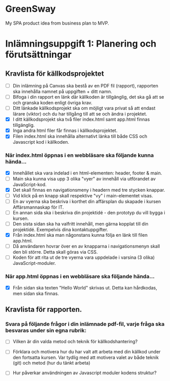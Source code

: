 # GreenSway
My SPA product idea from business plan to MVP.

# Inlämningsuppgift 1: Planering och förutsättningar

## Kravlista för källkodsprojektet
- [ ] Din inlämning på Canvas ska bestå av en PDF fil (rapport), rapporten ska innehålla namnet på uppgiften + ditt namn.
- [ ] Bifoga i din rapport en länk där källkoden är tillgänglig, det ska gå att se och granska koden enligt övriga krav.
- [ ] Ditt länkade källkodsprojekt ska om möjligt vara privat så att endast lärare (viktor) och du har tillgång till att se och ändra i projektet.
- [x] I ditt källkodsprojekt ska två filer index.html samt app.html finnas tillgänglig.
- [x] Inga andra html filer får finnas i källkodsprojektet.
- [x] Filen index.html ska innehålla alternativt länka till både CSS och Javascript kod i källkoden.
 
### När index.html öppnas i en webbläsare ska följande kunna hända...
- [x] Innehållet ska vara indelad i en html-elementen: header, footer & main. 
- [ ] Main ska kunna visa upp 3 olika "vyer" av innehåll via utförandet av JavaScript-kod.
- [x] Det skall finnas en navigationsmeny i headern med tre stycken knappar. 
- [ ] Vid klick på en knapp skall respektive "vy" i main-elementet visas. 
- [ ] En av vyerna ska beskriva i korthet din affärsplan du skapade i kursen Affärsmannaskap för IT.
- [ ] En annan sida ska i beskriva din projektidé - den prototyp du vill bygga i kursen.
- [ ] Den sista sidan ska ha valfritt innehåll, men gärna kopplat till din projektidé. Exempelvis dina kontaktuppgifter.
- [x] Från index.html ska man någonstans kunna följa en länk till filen app.html.
- [ ] Då användaren hovrar över en av knapparna i navigationsmenyn skall den bli större. Detta skall göras via CSS.
- [ ] Koden för att rita ut de tre vyerna vara uppdelade i varsina (3 olika) JavaScript-moduler.
 
### När app.html öppnas i en webbläsare ska följande hända...
- [x] Från sidan ska texten "Hello World" skrivas ut. Detta kan hårdkodas, men sidan ska finnas.

## Kravlista för rapporten. 
### Svara på följande frågor i din inlämnade pdf-fil, varje fråga ska besvaras under sin egna rubrik:
- [ ] Vilken är din valda metod och teknik för källkodshantering?
- [ ] Förklara och motivera hur du har valt att arbeta med din källkod under den fortsatta kursen. Var tydlig med att motivera valet av både teknik (git) och metod (hur du tänkt arbeta)
- [ ] Hur påverkar användningen av Javascript moduler kodens struktur?

